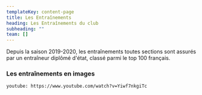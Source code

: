 ```yaml
---
templateKey: content-page
title: Les Entraînements
heading: Les Entraînements du club
subheading: ""
team: []
---
```

Depuis la saison 2019-2020, les entraînements toutes sections sont assurés par un entraîneur diplômé d'état, classé parmi le top 100 français.



### Les entraînements en images

`youtube: https://www.youtube.com/watch?v=Yiwf7nkgiTc`